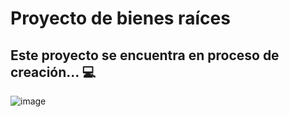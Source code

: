 # Proyecto de bienes raíces

## Este proyecto se encuentra en proceso de creación... 💻

![image](https://user-images.githubusercontent.com/89092194/143274182-308491a7-a1ad-4ab8-8c20-52be206d5892.png)
